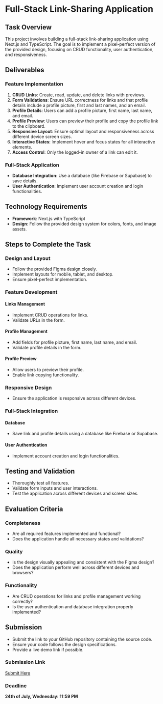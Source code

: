 # Full-Stack Link-Sharing Application

## Task Overview
This project involves building a full-stack link-sharing application using Next.js and TypeScript. The goal is to implement a pixel-perfect version of the provided design, focusing on CRUD functionality, user authentication, and responsiveness.

## Deliverables

### Feature Implementation
1. **CRUD Links**: Create, read, update, and delete links with previews.
2. **Form Validations**: Ensure URL correctness for links and that profile details include a profile picture, first and last names, and an email.
3. **Profile Details**: Users can add a profile picture, first name, last name, and email.
4. **Profile Preview**: Users can preview their profile and copy the profile link to the clipboard.
5. **Responsive Layout**: Ensure optimal layout and responsiveness across different device screen sizes.
6. **Interactive States**: Implement hover and focus states for all interactive elements.
7. **Access Control**: Only the logged-in owner of a link can edit it.

### Full-Stack Application
- **Database Integration**: Use a database (like Firebase or Supabase) to save details.
- **User Authentication**: Implement user account creation and login functionalities.

## Technology Requirements
- **Framework**: Next.js with TypeScript
- **Design**: Follow the provided design system for colors, fonts, and image assets.

## Steps to Complete the Task

### Design and Layout
- Follow the provided Figma design closely.
- Implement layouts for mobile, tablet, and desktop.
- Ensure pixel-perfect implementation.

### Feature Development

#### Links Management
- Implement CRUD operations for links.
- Validate URLs in the form.

#### Profile Management
- Add fields for profile picture, first name, last name, and email.
- Validate profile details in the form.

#### Profile Preview
- Allow users to preview their profile.
- Enable link copying functionality.

### Responsive Design
- Ensure the application is responsive across different devices.

### Full-Stack Integration

#### Database
- Save link and profile details using a database like Firebase or Supabase.

#### User Authentication
- Implement account creation and login functionalities.

## Testing and Validation
- Thoroughly test all features.
- Validate form inputs and user interactions.
- Test the application across different devices and screen sizes.

## Evaluation Criteria

### Completeness
- Are all required features implemented and functional?
- Does the application handle all necessary states and validations?

### Quality
- Is the design visually appealing and consistent with the Figma design?
- Does the application perform well across different devices and browsers?

### Functionality
- Are CRUD operations for links and profile management working correctly?
- Is the user authentication and database integration properly implemented?

## Submission
- Submit the link to your GitHub repository containing the source code.
- Ensure your code follows the design specifications.
- Provide a live demo link if possible.

### Submission Link
[Submit Here](https://forms.gle/SzL2Eqghcgbr1xmo8)

### Deadline
**24th of July, Wednesday: 11:59 PM**

